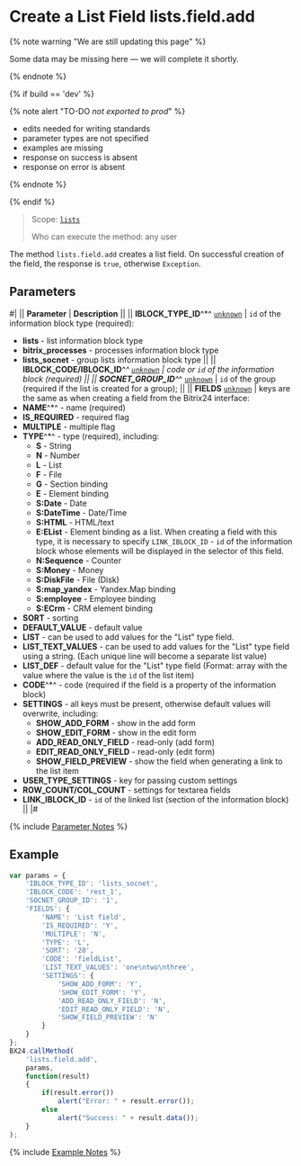 # Create a List Field lists.field.add

{% note warning "We are still updating this page" %}

Some data may be missing here — we will complete it shortly.

{% endnote %}

{% if build == 'dev' %}

{% note alert "TO-DO _not exported to prod_" %}

- edits needed for writing standards
- parameter types are not specified
- examples are missing
- response on success is absent
- response on error is absent

{% endnote %}

{% endif %}

> Scope: [`lists`](../../scopes/permissions.md)
>
> Who can execute the method: any user

The method `lists.field.add` creates a list field. On successful creation of the field, the response is `true`, otherwise `Exception`.

## Parameters

#|
|| **Parameter** | **Description** ||
|| **IBLOCK_TYPE_ID**^*^
[`unknown`](../../data-types.md) | `id` of the information block type (required):
- **lists** - list information block type
- **bitrix_processes** - processes information block type
- **lists_socnet** - group lists information block type ||
|| **IBLOCK_CODE/IBLOCK_ID**^*^
[`unknown`](../../data-types.md) | code or `id` of the information block (required) ||
|| **SOCNET_GROUP_ID**^*^
[`unknown`](../../data-types.md) | `id` of the group (required if the list is created for a group); ||
|| **FIELDS**
[`unknown`](../../data-types.md) | keys are the same as when creating a field from the Bitrix24 interface:
- **NAME**^*^ - name (required)
- **IS_REQUIRED** - required flag
- **MULTIPLE** - multiple flag
- **TYPE**^*^ - type (required), including:
    - **S** - String
    - **N** - Number
    - **L** - List
    - **F** - File
    - **G** - Section binding
    - **E** - Element binding
    - **S:Date** - Date
    - **S:DateTime** - Date/Time
    - **S:HTML** - HTML/text
    - **E:EList** - Element binding as a list. When creating a field with this type, it is necessary to specify `LINK_IBLOCK_ID` - `id` of the information block whose elements will be displayed in the selector of this field.
    - **N:Sequence** - Counter
    - **S:Money** - Money
    - **S:DiskFile** - File (Disk)
    - **S:map_yandex** - Yandex.Map binding
    - **S:employee** - Employee binding
    - **S:ECrm** - CRM element binding
- **SORT** - sorting
- **DEFAULT_VALUE** - default value
- **LIST** - can be used to add values for the "List" type field.
- **LIST_TEXT_VALUES** - can be used to add values for the "List" type field using a string. (Each unique line will become a separate list value)
- **LIST_DEF** - default value for the "List" type field (Format: array with the value where the value is the `id` of the list item)
- **CODE**^*^ - code (required if the field is a property of the information block)
- **SETTINGS** - all keys must be present, otherwise default values will overwrite, including:
    - **SHOW_ADD_FORM** - show in the add form
    - **SHOW_EDIT_FORM** - show in the edit form
    - **ADD_READ_ONLY_FIELD** - read-only (add form)
    - **EDIT_READ_ONLY_FIELD** - read-only (edit form)
    - **SHOW_FIELD_PREVIEW** - show the field when generating a link to the list item
- **USER_TYPE_SETTINGS** - key for passing custom settings
- **ROW_COUNT/COL_COUNT** - settings for textarea fields
- **LINK_IBLOCK_ID** - `id` of the linked list (section of the information block) ||
|#

{% include [Parameter Notes](../../../_includes/required.md) %}

## Example

```javascript
var params = {
    'IBLOCK_TYPE_ID': 'lists_socnet',
    'IBLOCK_CODE': 'rest_1',
    'SOCNET_GROUP_ID': '1',
    'FIELDS': {
        'NAME': 'List field',
        'IS_REQUIRED': 'Y',
        'MULTIPLE': 'N',
        'TYPE': 'L',
        'SORT': '20',
        'CODE': 'fieldList',
        'LIST_TEXT_VALUES': 'one\ntwo\nthree',
        'SETTINGS': {
            'SHOW_ADD_FORM': 'Y',
            'SHOW_EDIT_FORM': 'Y',
            'ADD_READ_ONLY_FIELD': 'N',
            'EDIT_READ_ONLY_FIELD': 'N',
            'SHOW_FIELD_PREVIEW': 'N'
        }
    }
};
BX24.callMethod(
    'lists.field.add',
    params,
    function(result)
    {
        if(result.error())
            alert("Error: " + result.error());
        else
            alert("Success: " + result.data());
    }
);
```

{% include [Example Notes](../../../_includes/examples.md) %}